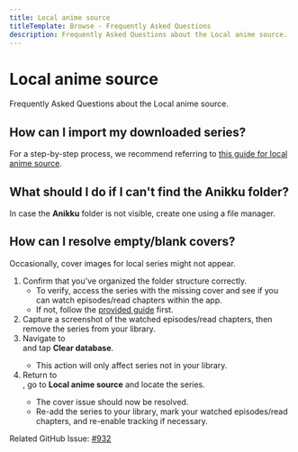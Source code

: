 ```yaml
---
title: Local anime source
titleTemplate: Browse - Frequently Asked Questions
description: Frequently Asked Questions about the Local anime source.
---
```


# Local anime source
Frequently Asked Questions about the Local anime source.

## How can I import my downloaded series?
For a step-by-step process, we recommend referring to [this guide for local anime source](/docs/guides/local-anime-source/).

## What should I do if I can't find the Anikku folder?
In case the **Anikku** folder is not visible, create one using a file manager.

## How can I resolve empty/blank covers?
Occasionally, cover images for local series might not appear.

1. Confirm that you've organized the folder structure correctly.
   * To verify, access the series with the missing cover and see if you can watch episodes/read chapters within the app.
   * If not, follow the [provided guide](/docs/guides/local-anime-source/#folder-structure) first.
1. Capture a screenshot of the watched episodes/read chapters, then remove the series from your library.
1. Navigate to <nav to="advanced"> and tap **Clear database**.
   * This action will only affect series not in your library.
2. Return to <nav to="sources">, go to **Local anime source** and locate the series.
   * The cover issue should now be resolved.
   * Re-add the series to your library, mark your watched episodes/read chapters, and re-enable tracking if necessary.

Related GitHub Issue: [#932](https://git.mihon.tech/tachiyomi/tachiyomi/issues/932)

